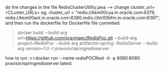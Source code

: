 do the changes in the file
RedisClusterUtility.java --> change cluster_url=<CLuster_URLs>
eg. cluster_url = "redis://kkm00cya.in.oracle.com:6379, redis://kkm00aot.in.oracle.com:6380,redis://blr00bfm.in.oracle.com:6381";
and then run the dockerfile for Dockerfile file commited.

>docker build --build-arg url=https://github.com/pravinaec/RedisPoc.git --build-arg project=RedisPoc --build-arg artifactid=spring-   RedisServer  --build-arg version=1.0 -t pravisin/springredisserver .

how to run :>>docker run --name redisPOCRest -ti -p 8080:8080 pravisin/springredisserver:latest
